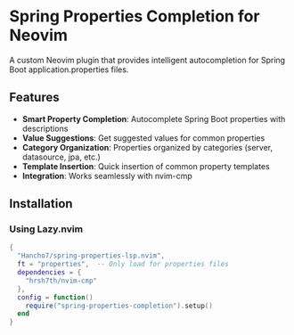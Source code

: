 # Spring Properties Completion for Neovim

A custom Neovim plugin that provides intelligent autocompletion for Spring Boot application.properties files.

## Features

- **Smart Property Completion**: Autocomplete Spring Boot properties with descriptions
- **Value Suggestions**: Get suggested values for common properties
- **Category Organization**: Properties organized by categories (server, datasource, jpa, etc.)
- **Template Insertion**: Quick insertion of common property templates
- **Integration**: Works seamlessly with nvim-cmp

## Installation

### Using Lazy.nvim
```lua
{
  "Hancho7/spring-properties-lsp.nvim",
  ft = "properties",  -- Only load for properties files
  dependencies = {
    "hrsh7th/nvim-cmp"
  },
  config = function()
    require("spring-properties-completion").setup()
  end
}
